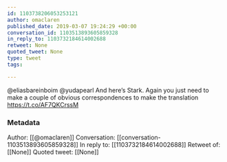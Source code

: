 ```yaml
---
id: 1103738206053253121
author: omaclaren
published_date: 2019-03-07 19:24:29 +00:00
conversation_id: 1103513893605859328
in_reply_to: 1103732184614002688
retweet: None
quoted_tweet: None
type: tweet
tags:

---
```


@eliasbareinboim @yudapearl And here’s Stark. Again you just need to make a couple of obvious correspondences to make the translation https://t.co/AF7QKCrssM

### Metadata

Author: [[@omaclaren]]
Conversation: [[conversation-1103513893605859328]]
In reply to: [[1103732184614002688]]
Retweet of: [[None]]
Quoted tweet: [[None]]
